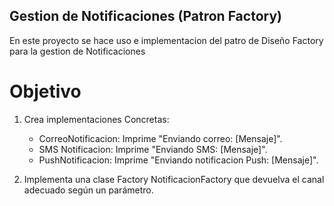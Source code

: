 ## Gestion de Notificaciones (Patron Factory)

En este proyecto se hace uso e implementacion del patro de Diseño Factory para la gestion de Notificaciones

# Objetivo

1. Crea implementaciones Concretas:

   - CorreoNotificacion: Imprime "Enviando correo: [Mensaje]".
   - SMS Notificacion: Imprime "Enviando SMS: [Mensaje]".
   - PushNotificacion: Imprime "Enviando notificacion Push: [Mensaje]".

2. Implementa una clase Factory NotificacionFactory que devuelva el canal adecuado según un parámetro.
